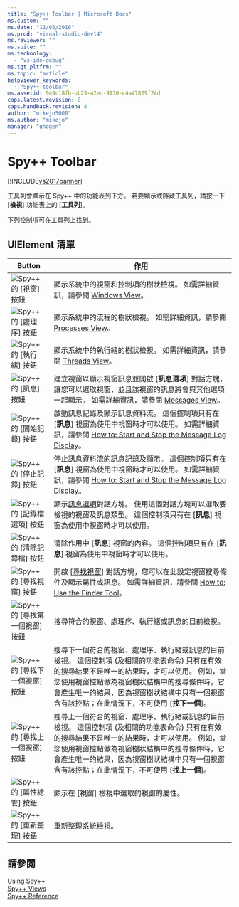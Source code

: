 ```yaml
---
title: "Spy++ Toolbar | Microsoft Docs"
ms.custom: ""
ms.date: "12/05/2016"
ms.prod: "visual-studio-dev14"
ms.reviewer: ""
ms.suite: ""
ms.technology: 
  - "vs-ide-debug"
ms.tgt_pltfrm: ""
ms.topic: "article"
helpviewer_keywords: 
  - "Spy++ toolbar"
ms.assetid: 949c18fb-bb25-42ed-9130-c4a47869f24d
caps.latest.revision: 8
caps.handback.revision: 8
author: "mikejo5000"
ms.author: "mikejo"
manager: "ghogen"
---
```

# Spy++ Toolbar
[!INCLUDE[vs2017banner](../code-quality/includes/vs2017banner.md)]

工具列會顯示在 Spy\+\+ 中的功能表列下方。  若要顯示或隱藏工具列，請按一下 \[**檢視**\] 功能表上的 \[**工具列**\]。  
  
 下列控制項可在工具列上找到。  
  
## UIElement 清單  
  
|Button|作用|  
|------------|--------|  
|![Spy&#43;&#43; 的 &#91;視窗&#93; 按鈕](~/debugger/media/icon_spy--_windows.gif "Icon\_Spy\+\+\_Windows")|顯示系統中的視窗和控制項的樹狀檢視。  如需詳細資訊，請參閱 [Windows View](../debugger/windows-view.md)。|  
|![Spy&#43;&#43; 的 &#91;處理序&#93; 按鈕](~/debugger/media/icon_spy--_processes.gif "Icon\_Spy\+\+\_Processes")|顯示系統中的流程的樹狀檢視。  如需詳細資訊，請參閱 [Processes View](../debugger/processes-view.md)。|  
|![Spy&#43;&#43; 的 &#91;執行緒&#93; 按鈕](~/debugger/media/icon_spy--_threads.gif "Icon\_Spy\+\+\_Threads")|顯示系統中的執行緒的樹狀檢視。  如需詳細資訊，請參閱 [Threads View](../debugger/threads-view.md)。|  
|![Spy&#43;&#43; 的 &#91;訊息&#93; 按鈕](~/debugger/media/icon_spy--_messages.gif "Icon\_Spy\+\+\_Messages")|建立視窗以顯示視窗訊息並開啟 \[**訊息選項**\] 對話方塊，讓您可以選取視窗，並且該視窗的訊息將會與其他選項一起顯示。  如需詳細資訊，請參閱 [Messages View](../debugger/messages-view.md)。|  
|![Spy&#43;&#43; 的 &#91;開始記錄&#93; 按鈕](~/debugger/media/icon_spy--_startlog.gif "Icon\_Spy\+\+\_StartLog")|啟動訊息記錄及顯示訊息資料流。  這個控制項只有在 \[**訊息**\] 視窗為使用中視窗時才可以使用。  如需詳細資訊，請參閱 [How to: Start and Stop the Message Log Display](../debugger/how-to-start-and-stop-the-message-log-display.md)。|  
|![Spy&#43;&#43; 的 &#91;停止記錄&#93; 按鈕](~/debugger/media/icon_spy--_stoplog.gif "Icon\_Spy\+\+\_StopLog")|停止訊息資料流的訊息記錄及顯示。  這個控制項只有在 \[**訊息**\] 視窗為使用中視窗時才可以使用。  如需詳細資訊，請參閱 [How to: Start and Stop the Message Log Display](../debugger/how-to-start-and-stop-the-message-log-display.md)。|  
|![Spy&#43;&#43; 的 &#91;記錄檔選項&#93; 按鈕](~/debugger/media/icon_spy--_logoptions.gif "Icon\_Spy\+\+\_LogOptions")|顯示[訊息選項](../debugger/message-options-dialog-box.md)對話方塊。  使用這個對話方塊可以選取要檢視的視窗及訊息類型。  這個控制項只有在 \[**訊息**\] 視窗為使用中視窗時才可以使用。|  
|![Spy&#43;&#43; 的 &#91;清除記錄檔&#93; 按鈕](~/debugger/media/spy--_clearlog.gif "Spy\+\+\_ClearLog")|清除作用中 \[**訊息**\] 視窗的內容。  這個控制項只有在 \[**訊息**\] 視窗為使用中視窗時才可以使用。|  
|![Spy&#43;&#43; 的 &#91;尋找視窗&#93; 按鈕](~/debugger/media/icon_spy--_findwindow.gif "Icon\_Spy\+\+\_FindWindow")|開啟 \[[尋找視窗](../debugger/find-window-dialog-box.md)\] 對話方塊，您可以在此設定視窗搜尋條件及顯示屬性或訊息。  如需詳細資訊，請參閱 [How to: Use the Finder Tool](../Topic/How%20to:%20Use%20the%20Finder%20Tool.md)。|  
|![Spy&#43;&#43; 的 &#91;尋找第一個視窗&#93; 按鈕](~/debugger/media/icon_spy--_window.gif "Icon\_Spy\+\+\_Window")|搜尋符合的視窗、處理序、執行緒或訊息的目前檢視。|  
|![Spy&#43;&#43; 的 &#91;尋找下一個視窗&#93; 按鈕](~/debugger/media/icon_spy--_nextwindow.gif "Icon\_Spy\+\+\_NextWindow")|搜尋下一個符合的視窗、處理序、執行緒或訊息的目前檢視。  這個控制項 \(及相關的功能表命令\) 只有在有效的搜尋結果不是唯一的結果時，才可以使用。  例如，當您使用視窗控點做為視窗樹狀結構中的搜尋條件時，它會產生唯一的結果，因為視窗樹狀結構中只有一個視窗含有該控點；在此情況下，不可使用 \[**找下一個**\]。|  
|![Spy&#43;&#43; 的 &#91;尋找上一個視窗&#93; 按鈕](~/debugger/media/icon_spy--_prevwindow.gif "Icon\_Spy\+\+\_PrevWindow")|搜尋上一個符合的視窗、處理序、執行緒或訊息的目前檢視。  這個控制項 \(及相關的功能表命令\) 只有在有效的搜尋結果不是唯一的結果時，才可以使用。  例如，當您使用視窗控點做為視窗樹狀結構中的搜尋條件時，它會產生唯一的結果，因為視窗樹狀結構中只有一個視窗含有該控點；在此情況下，不可使用 \[**找上一個**\]。|  
|![Spy&#43;&#43; 的 &#91;屬性總管&#93; 按鈕](~/debugger/media/icon_spy--_propexp.gif "Icon\_Spy\+\+\_PropExp")|顯示在 \[視窗\] 檢視中選取的視窗的屬性。|  
|![Spy&#43;&#43; 的 &#91;重新整理&#93; 按鈕](~/debugger/media/icon_spy--_refresh.gif "Icon\_Spy\+\+\_Refresh")|重新整理系統檢視。|  
  
## 請參閱  
 [Using Spy\+\+](../debugger/using-spy-increment.md)   
 [Spy\+\+ Views](../debugger/spy-increment-views.md)   
 [Spy\+\+ Reference](../debugger/spy-increment-reference.md)